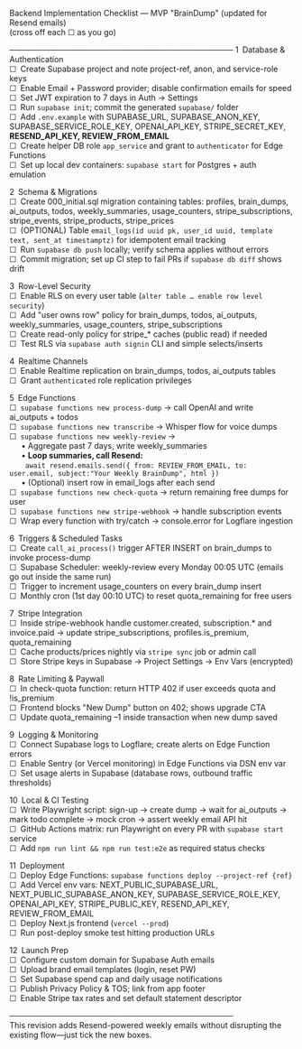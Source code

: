 Backend Implementation Checklist — MVP "BrainDump" (updated for Resend emails)  
(cross off each ☐ as you go)

────────────────────────────────────────
1 Database & Authentication  
☐ Create Supabase project and note project-ref, anon, and service-role keys  
☐ Enable Email + Password provider; disable confirmation emails for speed  
☐ Set JWT expiration to 7 days in Auth → Settings  
☐ Run `supabase init`; commit the generated `supabase/` folder  
☐ Add `.env.example` with SUPABASE_URL, SUPABASE_ANON_KEY, SUPABASE_SERVICE_ROLE_KEY, OPENAI_API_KEY, STRIPE_SECRET_KEY, **RESEND_API_KEY, REVIEW_FROM_EMAIL**  
☐ Create helper DB role `app_service` and grant to `authenticator` for Edge Functions  
☐ Set up local dev containers: `supabase start` for Postgres + auth emulation  

2 Schema & Migrations  
☐ Create 000_initial.sql migration containing tables: profiles, brain_dumps, ai_outputs, todos, weekly_summaries, usage_counters, stripe_subscriptions, stripe_events, stripe_products, stripe_prices  
☐ (OPTIONAL) Table `email_logs(id uuid pk, user_id uuid, template text, sent_at timestamptz)` for idempotent email tracking  
☐ Run `supabase db push` locally; verify schema applies without errors  
☐ Commit migration; set up CI step to fail PRs if `supabase db diff` shows drift  

3 Row-Level Security  
☐ Enable RLS on every user table (`alter table … enable row level security`)  
☐ Add "user owns row" policy for brain_dumps, todos, ai_outputs, weekly_summaries, usage_counters, stripe_subscriptions  
☐ Create read-only policy for stripe_* caches (public read) if needed  
☐ Test RLS via `supabase auth signin` CLI and simple selects/inserts  

4 Realtime Channels  
☐ Enable Realtime replication on brain_dumps, todos, ai_outputs tables  
☐ Grant `authenticated` role replication privileges  

5 Edge Functions  
☐ `supabase functions new process-dump` → call OpenAI and write ai_outputs + todos  
☐ `supabase functions new transcribe` → Whisper flow for voice dumps  
☐ `supabase functions new weekly-review` →  
  • Aggregate past 7 days, write weekly_summaries  
  • **Loop summaries, call Resend:**  
   `await resend.emails.send({ from: REVIEW_FROM_EMAIL, to: user.email, subject:"Your Weekly BrainDump", html })`  
  • (Optional) insert row in email_logs after each send  
☐ `supabase functions new check-quota` → return remaining free dumps for user  
☐ `supabase functions new stripe-webhook` → handle subscription events  
☐ Wrap every function with try/catch → console.error for Logflare ingestion  

6 Triggers & Scheduled Tasks  
☐ Create `call_ai_process()` trigger AFTER INSERT on brain_dumps to invoke process-dump  
☐ Supabase Scheduler: weekly-review every Monday 00:05 UTC (emails go out inside the same run)  
☐ Trigger to increment usage_counters on every brain_dump insert  
☐ Monthly cron (1st day 00:10 UTC) to reset quota_remaining for free users  

7 Stripe Integration  
☐ Inside stripe-webhook handle customer.created, subscription.* and invoice.paid → update stripe_subscriptions, profiles.is_premium, quota_remaining  
☐ Cache products/prices nightly via `stripe sync` job or admin call  
☐ Store Stripe keys in Supabase → Project Settings → Env Vars (encrypted)  

8 Rate Limiting & Paywall  
☐ In check-quota function: return HTTP 402 if user exceeds quota and !is_premium  
☐ Frontend blocks "New Dump" button on 402; shows upgrade CTA  
☐ Update quota_remaining –1 inside transaction when new dump saved  

9 Logging & Monitoring  
☐ Connect Supabase logs to Logflare; create alerts on Edge Function errors  
☐ Enable Sentry (or Vercel monitoring) in Edge Functions via DSN env var  
☐ Set usage alerts in Supabase (database rows, outbound traffic thresholds)  

10 Local & CI Testing  
☐ Write Playwright script: sign-up → create dump → wait for ai_outputs → mark todo complete → mock cron → assert weekly email API hit  
☐ GitHub Actions matrix: run Playwright on every PR with `supabase start` service  
☐ Add `npm run lint && npm run test:e2e` as required status checks  

11 Deployment  
☐ Deploy Edge Functions: `supabase functions deploy --project-ref {ref}`  
☐ Add Vercel env vars: NEXT_PUBLIC_SUPABASE_URL, NEXT_PUBLIC_SUPABASE_ANON_KEY, SUPABASE_SERVICE_ROLE_KEY, OPENAI_API_KEY, STRIPE_PUBLIC_KEY, RESEND_API_KEY, REVIEW_FROM_EMAIL  
☐ Deploy Next.js frontend (`vercel --prod`)  
☐ Run post-deploy smoke test hitting production URLs  

12 Launch Prep  
☐ Configure custom domain for Supabase Auth emails  
☐ Upload brand email templates (login, reset PW)  
☐ Set Supabase spend cap and daily usage notifications  
☐ Publish Privacy Policy & TOS; link from app footer  
☐ Enable Stripe tax rates and set default statement descriptor  

────────────────────────────────────────  
This revision adds Resend-powered weekly emails without disrupting the existing flow—just tick the new boxes. 